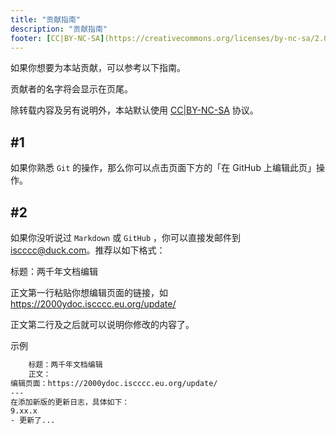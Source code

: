 ```yaml
---
title: "贡献指南"
description: "贡献指南"
footer: [CC|BY-NC-SA](https://creativecommons.org/licenses/by-nc-sa/2.0/deed.zh) | Copyright © 2022-present Cccc_ & Contributors
---
```


如果你想要为本站贡献，可以参考以下指南。

贡献者的名字将会显示在页尾。

除转载内容及另有说明外，本站默认使用 [CC|BY-NC-SA](https://creativecommons.org/licenses/by-nc-sa/2.0/deed.zh) 协议。

## #1

如果你熟悉 ```Git``` 的操作，那么你可以点击页面下方的「在 GitHub 上编辑此页」操作。

## #2

如果你没听说过 ```Markdown``` 或 ```GitHub``` ，你可以直接发邮件到 <iscccc@duck.com>。推荐以如下格式：

标题：两千年文档编辑

正文第一行粘贴你想编辑页面的链接，如<https://2000ydoc.iscccc.eu.org/update/>

正文第二行及之后就可以说明你修改的内容了。

示例

```txt
    标题：两千年文档编辑
    正文：
编辑页面：https://2000ydoc.iscccc.eu.org/update/
---
在添加新版的更新日志，具体如下：
9.xx.x
- 更新了...
```
